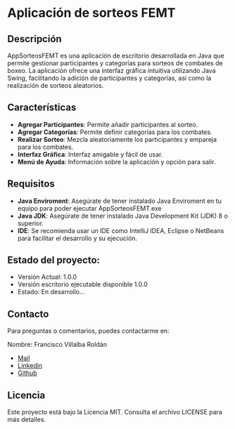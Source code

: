# Aplicación de sorteos FEMT

## Descripción

AppSorteosFEMT es una aplicación de escritorio desarrollada en Java que permite gestionar participantes y categorías para sorteos de combates de boxeo. 
La aplicación ofrece una interfaz gráfica intuitiva utilizando Java Swing, facilitando la adición de participantes y categorías, así como la realización de sorteos aleatorios.

## Características 

- **Agregar Participantes**: Permite añadir participantes al sorteo.
- **Agregar Categorías**: Permite definir categorías para los combates.
- **Realizar Sorteo**: Mezcla aleatoriamente los participantes y empareja para los combates.
- **Interfaz Gráfica**: Interfaz amigable y fácil de usar.
- **Menú de Ayuda**: Información sobre la aplicación y opción para salir.

## Requisitos

- **Java Enviroment**: Asegúrate de tener instalado Java Enviroment en tu equipo para poder ejecutar AppSorteosFEMT.exe
- **Java JDK**: Asegúrate de tener instalado Java Development Kit (JDK) 8 o superior.
- **IDE**: Se recomienda usar un IDE como IntelliJ IDEA, Eclipse o NetBeans para facilitar el desarrollo y su ejecución.

## Estado del proyecto:

- Versión Actual: 1.0.0
- Versión escritorio ejecutable disponible 1.0.0
- Estado: En desarrollo...

## Contacto
Para preguntas o comentarios, puedes contactarme en:

Nombre: Francisco Villalba Roldán
- [Mail](mailto:f13villalbaroldan@gmail.com)
- [Linkedin](https://www.linkedin.com/in/franciscovillalbaroldán/)
- [Github](https://github.com/franvr13)

## Licencia
Este proyecto está bajo la Licencia MIT. Consulta el archivo LICENSE para más detalles.
